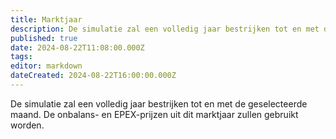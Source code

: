```yaml
---
title: Marktjaar
description: De simulatie zal een volledig jaar bestrijken tot en met de geselecteerde maand. De onbalans- en EPEX-prijzen uit dit marktjaar zullen gebruikt worden. 
published: true
date: 2024-08-22T11:08:00.000Z
tags: 
editor: markdown
dateCreated: 2024-08-22T16:00:00.000Z
---
```


De simulatie zal een volledig jaar bestrijken tot en met de geselecteerde maand. De onbalans- en EPEX-prijzen uit dit marktjaar zullen gebruikt worden. 
